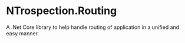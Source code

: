# NTrospection.Routing
A .Net Core library to help handle routing of application in a unified and easy manner. 
